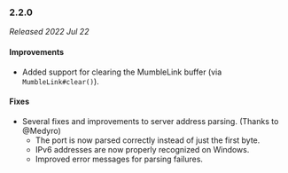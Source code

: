 ### 2.2.0

_Released 2022 Jul 22_

#### Improvements

- Added support for clearing the MumbleLink buffer (via `MumbleLink#clear()`).

#### Fixes

- Several fixes and improvements to server address parsing. (Thanks to @Medyro)
    - The port is now parsed correctly instead of just the first byte.
    - IPv6 addresses are now properly recognized on Windows.
    - Improved error messages for parsing failures.
